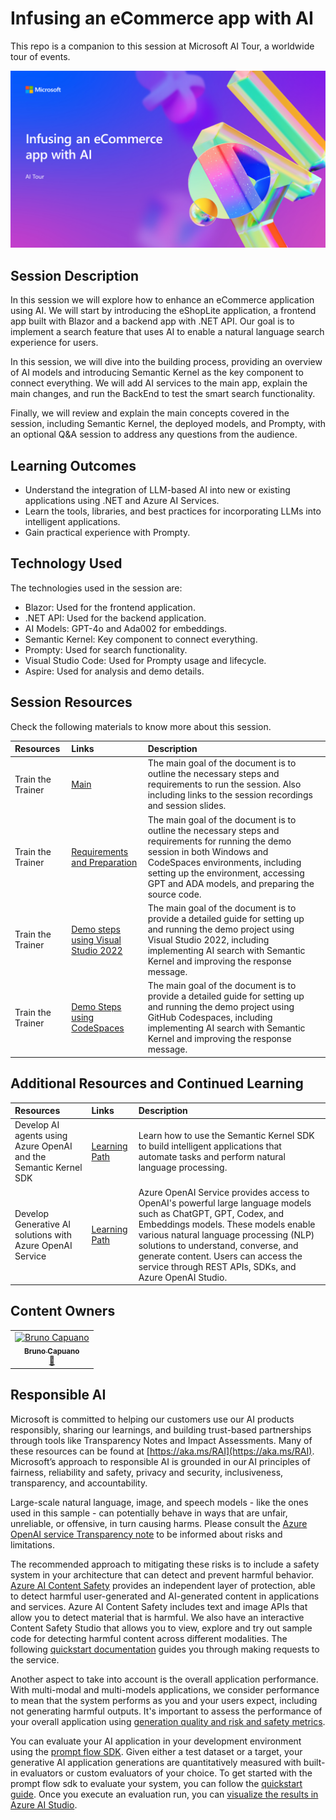 # Infusing an eCommerce app with AI

This repo is a companion to this session at Microsoft AI Tour, a worldwide tour of events.

![Session cover image with a bright "AI" text in 3D over a blue and purple abstract background.](img/EN-US_BRK442_Tech.png)

## Session Description

In this session we will explore how to enhance an eCommerce application using AI. We will start by introducing the eShopLite application, a frontend app built with Blazor and a backend app with .NET API. Our goal is to implement a search feature that uses AI to enable a natural language search experience for users.

In this session, we will dive into the building process, providing an overview of AI models and introducing Semantic Kernel as the key component to connect everything. We will add AI services to the main app, explain the main changes, and run the BackEnd to test the smart search functionality.

Finally, we will review and explain the main concepts covered in the session, including Semantic Kernel, the deployed models, and Prompty, with an optional Q&A session to address any questions from the audience.

## Learning Outcomes

- Understand the integration of LLM-based AI into new or existing applications using .NET and Azure AI Services.
- Learn the tools, libraries, and best practices for incorporating LLMs into intelligent applications.
- Gain practical experience with Prompty.

## Technology Used

The technologies used in the session are:

- Blazor: Used for the frontend application.
- .NET API: Used for the backend application.
- AI Models: GPT-4o and Ada002 for embeddings.
- Semantic Kernel: Key component to connect everything.
- Prompty: Used for search functionality.
- Visual Studio Code: Used for Prompty usage and lifecycle.
- Aspire: Used for analysis and demo details.

## Session Resources

Check the following materials to know more about this session.

| Resources          | Links                             | Description        |
|:-------------------|:----------------------------------|:-------------------|
| Train the Trainer | [Main](./train-the-trainer/README.md) | The main goal of the document is to outline the necessary steps and requirements to run the session. Also including links to the session recordings and session slides.|
| Train the Trainer | [Requirements and Preparation](./train-the-trainer/RequirementsAndPreparation.md) | The main goal of the document is to outline the necessary steps and requirements for running the demo session in both Windows and CodeSpaces environments, including setting up the environment, accessing GPT and ADA models, and preparing the source code. |
| Train the Trainer | [Demo steps using Visual Studio 2022](./train-the-trainer/step-by-step-vs2022.md) | The main goal of the document is to provide a detailed guide for setting up and running the demo project using Visual Studio 2022, including implementing AI search with Semantic Kernel and improving the response message.  |
| Train the Trainer | [Demo Steps using CodeSpaces](./train-the-trainer/step-by-step-codespaces.md) | The main goal of the document is to provide a detailed guide for setting up and running the demo project using GitHub Codespaces, including implementing AI search with Semantic Kernel and improving the response message. |

## Additional Resources and Continued Learning

| Resources          | Links                             | Description        |
|:-------------------|:----------------------------------|:-------------------|
| Develop AI agents using Azure OpenAI and the Semantic Kernel SDK  | [Learning Path](https://learn.microsoft.com/en-us/training/paths/develop-ai-agents-azure-open-ai-semantic-kernel-sdk/) | Learn how to use the Semantic Kernel SDK to build intelligent applications that automate tasks and perform natural language processing. |
| Develop Generative AI solutions with Azure OpenAI Service | [Learning Path](https://learn.microsoft.com/en-us/training/paths/develop-ai-solutions-azure-openai/) | Azure OpenAI Service provides access to OpenAI's powerful large language models such as ChatGPT, GPT, Codex, and Embeddings models. These models enable various natural language processing (NLP) solutions to understand, converse, and generate content. Users can access the service through REST APIs, SDKs, and Azure OpenAI Studio. |

## Content Owners

<!-- ALL-CONTRIBUTORS-LIST:START - Do not remove or modify this section -->

<table>
<tr>
    <td align="center"><a href="http://learnanalytics.microsoft.com">
        <img src="https://github.com/elbruno.png" width="100px;" alt="Bruno Capuano"/><br />
        <sub><b>Bruno Capuano
</b></sub></a><br />
            <a href="https://github.com/elbruno" title="talk">📢</a> 
    </td>
</tr></table>

<!-- ALL-CONTRIBUTORS-LIST:END -->

## Responsible AI

Microsoft is committed to helping our customers use our AI products responsibly, sharing our learnings, and building trust-based partnerships through tools like Transparency Notes and Impact Assessments. Many of these resources can be found at [https://aka.ms/RAI](https://aka.ms/RAI).
Microsoft’s approach to responsible AI is grounded in our AI principles of fairness, reliability and safety, privacy and security, inclusiveness, transparency, and accountability.

Large-scale natural language, image, and speech models - like the ones used in this sample - can potentially behave in ways that are unfair, unreliable, or offensive, in turn causing harms. Please consult the [Azure OpenAI service Transparency note](https://learn.microsoft.com/legal/cognitive-services/openai/transparency-note?tabs=text) to be informed about risks and limitations.

The recommended approach to mitigating these risks is to include a safety system in your architecture that can detect and prevent harmful behavior. [Azure AI Content Safety](https://learn.microsoft.com/azure/ai-services/content-safety/overview) provides an independent layer of protection, able to detect harmful user-generated and AI-generated content in applications and services. Azure AI Content Safety includes text and image APIs that allow you to detect material that is harmful. We also have an interactive Content Safety Studio that allows you to view, explore and try out sample code for detecting harmful content across different modalities. The following [quickstart documentation](https://learn.microsoft.com/azure/ai-services/content-safety/quickstart-text?tabs=visual-studio%2Clinux&pivots=programming-language-rest) guides you through making requests to the service.

Another aspect to take into account is the overall application performance. With multi-modal and multi-models applications, we consider performance to mean that the system performs as you and your users expect, including not generating harmful outputs. It's important to assess the performance of your overall application using [generation quality and risk and safety metrics](https://learn.microsoft.com/azure/ai-studio/concepts/evaluation-metrics-built-in).

You can evaluate your AI application in your development environment using the [prompt flow SDK](https://microsoft.github.io/promptflow/index.html). Given either a test dataset or a target, your generative AI application generations are quantitatively measured with built-in evaluators or custom evaluators of your choice. To get started with the prompt flow sdk to evaluate your system, you can follow the [quickstart guide](https://learn.microsoft.com/azure/ai-studio/how-to/develop/flow-evaluate-sdk). Once you execute an evaluation run, you can [visualize the results in Azure AI Studio](https://learn.microsoft.com/azure/ai-studio/how-to/evaluate-flow-results).
